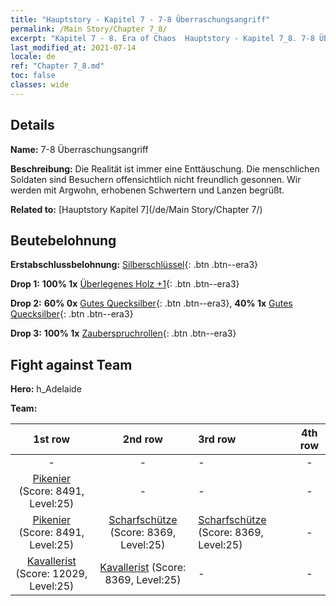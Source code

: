 ```yaml
---
title: "Hauptstory - Kapitel 7 - 7-8 Überraschungsangriff"
permalink: /Main Story/Chapter 7_8/
excerpt: "Kapitel 7 - 8. Era of Chaos  Hauptstory - Kapitel 7_8. 7-8 Überraschungsangriff"
last_modified_at: 2021-07-14
locale: de
ref: "Chapter 7_8.md"
toc: false
classes: wide
---
```


## Details

 **Name:** 7-8 Überraschungsangriff

 **Beschreibung:** Die Realität ist immer eine Enttäuschung. Die menschlichen Soldaten sind Besuchern offensichtlich nicht freundlich gesonnen. Wir werden mit Argwohn, erhobenen Schwertern und Lanzen begrüßt.

 **Related to:** [Hauptstory Kapitel 7](/de/Main Story/Chapter 7/)

## Beutebelohnung

 **Erstabschlussbelohnung:** [Silberschlüssel](/ItemsDE/con_693/){: .btn .btn--era3}

 **Drop 1:** **100% 1x** [Überlegenes Holz +1](/ItemsDE/mat_20/){: .btn .btn--era3}

 **Drop 2:** **60% 0x** [Gutes Quecksilber](/ItemsDE/mat_14/){: .btn .btn--era3}, **40% 1x** [Gutes Quecksilber](/ItemsDE/mat_14/){: .btn .btn--era3}

 **Drop 3:** **100% 1x** [Zauberspruchrollen](/ItemsDE/con_694/){: .btn .btn--era3}


## Fight against Team
 **Hero:** h_Adelaide

 **Team:**


  | 1st row | 2nd row | 3rd row | 4th row |
  |:----:|:----:|:----|:----:|
  | - | - | - | - |
  | [Pikenier](/de/units/Pikeman/) (Score: 8491, Level:25)  | - | - | - |
  | [Pikenier](/de/units/Pikeman/) (Score: 8491, Level:25)  | [Scharfschütze](/de/units/Marksman/) (Score: 8369, Level:25)  | [Scharfschütze](/de/units/Marksman/) (Score: 8369, Level:25)  | - |
  | [Kavallerist](/de/units/Cavalier/) (Score: 12029, Level:25)  | [Kavallerist](/de/units/Cavalier/) (Score: 8369, Level:25)  | - | - |


